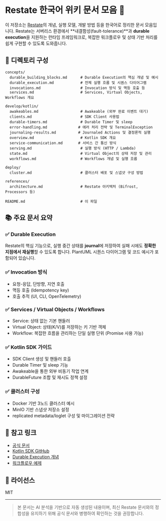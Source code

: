 # Restate 한국어 위키 문서 모음 📘

이 저장소는 [Restate](https://docs.restate.dev)의 개념, 실행 모델, 개발 방법 등을 한국어로 정리한 문서 모음입니다. Restate는 서버리스 환경에서 **내결함성(fault-tolerance)**과 **durable execution**을 지원하는 런타임 프레임워크로, 복잡한 워크플로우 및 상태 기반 처리를 쉽게 구현할 수 있도록 도와줍니다.

## 📁 디렉토리 구성

```
concepts/
  durable_building_blocks.md      # Durable Execution의 핵심 개념 및 예시
  durable_execution.md            # 전체 실행 흐름 및 시퀀스 다이어그램
  invocations.md                  # Invocation 방식 및 멱등 호출 등
  services.md                     # Services, Virtual Objects, Workflows 개요

develop/kotlin/
  awakeables.md                   # Awakeable (외부 완료 이벤트 대기)
  clients.md                      # SDK Client 사용법
  durable-timers.md               # Durable Timer 및 sleep
  error-handling.md              # 에러 처리 전략 및 TerminalException
  journaling-results.md          # Journaled Actions 및 결정론적 실행
  overview.md                     # Kotlin SDK 개요
  service-communication.md       # 서비스 간 통신 방식
  serving.md                      # 실행 방식 (HTTP / Lambda)
  state.md                        # Virtual Object의 상태 저장 및 관리
  workflows.md                    # Workflows 개념 및 실행 흐름

deploy/
  cluster.md                      # 클러스터 배포 및 스냅샷 구성 방법

references/
  architecture.md                 # Restate 아키텍처 (Bifrost, Processors 등)

README.md                         # 이 파일
```

## 📚 주요 문서 요약

### ✅ Durable Execution
Restate의 핵심 기능으로, 실행 중간 상태를 **journal**에 저장하여 실패 시에도 **정확한 지점에서 재실행**할 수 있도록 합니다. PlantUML 시퀀스 다이어그램 및 코드 예시가 포함되어 있습니다.

### ✅ Invocation 방식
- 요청-응답, 단방향, 지연 호출
- 멱등 호출 (Idempotency key)
- 호출 추적 (UI, CLI, OpenTelemetry)

### ✅ Services / Virtual Objects / Workflows
- Service: 상태 없는 기본 핸들러
- Virtual Object: 상태(K/V)를 저장하는 키 기반 객체
- Workflow: 복잡한 흐름을 관리하는 단일 실행 단위 (Promise 사용 가능)

### ✅ Kotlin SDK 가이드
- SDK Client 생성 및 핸들러 호출
- Durable Timer 및 sleep 기능
- Awakeable을 통한 외부 비동기 작업 연계
- DurableFuture 조합 및 재시도 정책 설정

### ✅ 클러스터 구성
- Docker 기반 3노드 클러스터 예시
- MinIO 기반 스냅샷 저장소 설정
- replicated metadata/loglet 구성 및 마이그레이션 전략

## 🔗 참고 링크

- [공식 문서](https://docs.restate.dev)
- [Kotlin SDK GitHub](https://github.com/restatedev/sdk-java)
- [Durable Execution 개념](https://docs.restate.dev/concepts/durable_execution)
- [워크플로우 예제](https://docs.restate.dev/develop/java/workflows)

## 📄 라이선스

MIT

---

> 본 문서는 AI 분석을 기반으로 자동 생성된 내용이며, 최신 Restate 문서와의 정합성을 유지하기 위해 공식 문서와 병행하여 확인하는 것을 권장합니다.
